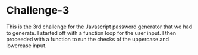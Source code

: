 # Challenge-3
This is the 3rd challenge for the Javascript password generator that we had to generate. I started off with a function loop for the user input. I then proceeded with a function to run the checks of the uppercase and lowercase input.
